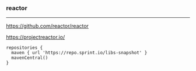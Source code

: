 ### reactor
---
https://github.com/reactor/reactor

https://projectreactor.io/

```
repositories {
  maven { url 'https://repo.sprint.io/libs-snapshot' }
  mavenCentral()
}
```

```
```

```
```

